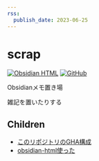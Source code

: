 ```yaml
---
rss:
  publish_date: 2023-06-25
---
```


# scrap

[![Obsidian HTML](https://github.com/H1rono/scrap/actions/workflows/obsidian-html.yml/badge.svg)](https://github.com/H1rono/scrap/actions/workflows/obsidian-html.yml) [![GitHub](https://img.shields.io/github/license/H1rono/scrap)](https://github.com/H1rono/scrap/blob/main/LICENSE)

Obsidianメモ置き場

雑記を置いたりする

## Children

- [このリポジトリのGHA構成](./gha-scrap.md)
- [obsidian-html使った](./obsidian-html.md)
